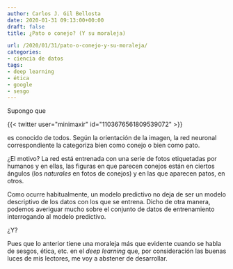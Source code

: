 ```yaml
---
author: Carlos J. Gil Bellosta
date: 2020-01-31 09:13:00+00:00
draft: false
title: ¿Pato o conejo? (Y su moraleja)

url: /2020/01/31/pato-o-conejo-y-su-moraleja/
categories:
- ciencia de datos
tags:
- deep learning
- ética
- google
- sesgo
---
```


Supongo que

{{< twitter user="minimaxir" id="1103676561809539072" >}}

es conocido de todos. Según la orientación de la imagen, la red neuronal correspondiente la categoriza bien como conejo o bien como pato.

¿El motivo? La red está entrenada con una serie de fotos etiquetadas por humanos y en ellas, las figuras en que parecen conejos están en ciertos ángulos (los _naturales_ en fotos de conejos)  y en las que aparecen patos, en otros.

Como ocurre habitualmente, un modelo predictivo no deja de ser un modelo descriptivo de los datos con los que se entrena. Dicho de otra manera, podemos averiguar mucho sobre el conjunto de datos de entrenamiento interrogando al modelo predictivo.

¿Y?

Pues que lo anterior tiene una moraleja más que evidente cuando se habla de sesgos, ética, etc. en el _deep learning_ que, por consideración las buenas luces de mis lectores, me voy a abstener de desarrollar.